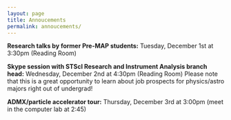 ```yaml
---
layout: page
title: Annoucements
permalink: annoucements/
---
```


**Research talks by former Pre-MAP students:** Tuesday, December 1st at 3:30pm (Reading Room)

**Skype session with STScI Research and Instrument Analysis branch head:** Wednesday, December 2nd at 4:30pm (Reading Room)
Please note that this is a great opportunity to learn about job prospects for physics/astro majors right out of undergrad! 

**ADMX/particle accelerator tour:** Thursday, December 3rd at 3:00pm (meet in the computer lab at 2:45)
